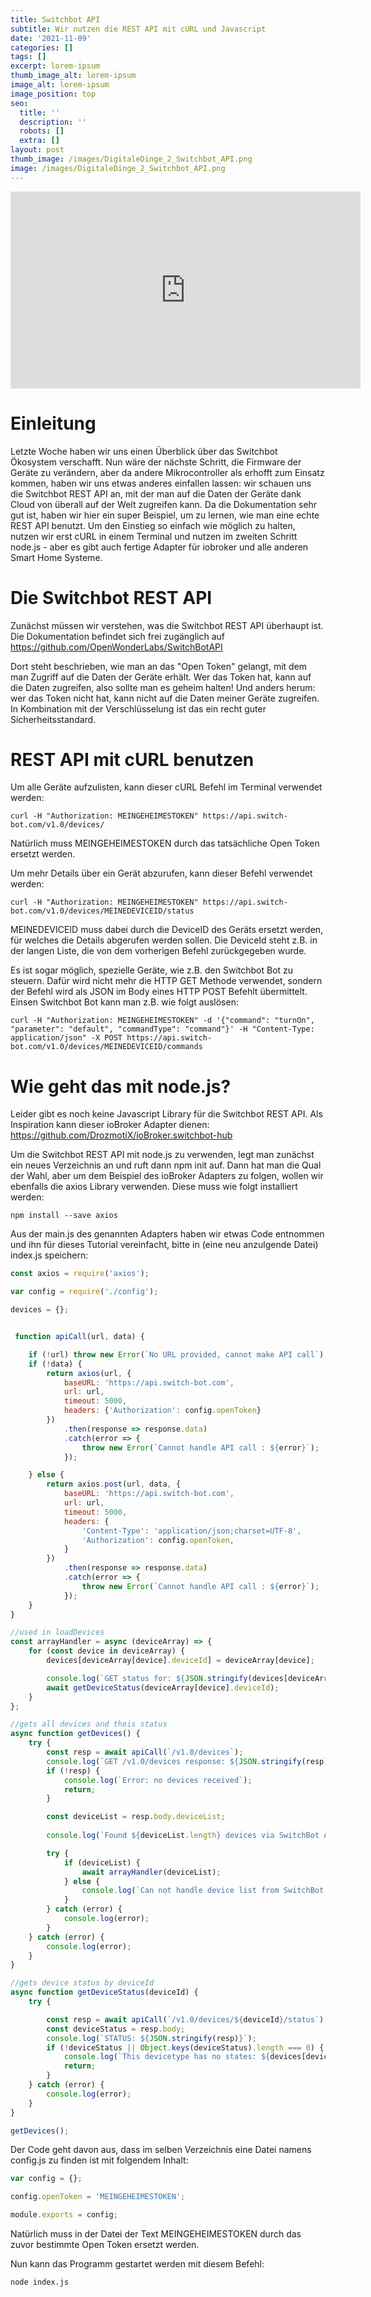 ```yaml
---
title: Switchbot API
subtitle: Wir nutzen die REST API mit cURL und Javascript
date: '2021-11-09'
categories: []
tags: []
excerpt: lorem-ipsum
thumb_image_alt: lorem-ipsum
image_alt: lorem-ipsum
image_position: top
seo:
  title: ''
  description: ''
  robots: []
  extra: []
layout: post
thumb_image: /images/DigitaleDinge_2_Switchbot_API.png
image: /images/DigitaleDinge_2_Switchbot_API.png
---
```

<iframe width="560" height="315"
src="https://www.youtube.com/embed/A5F7fOnhNvg?modestbranding=1"
frameborder="0" allow="accelerometer; autoplay; encrypted-media;
gyroscope; picture-in-picture" allowfullscreen></iframe>

# Einleitung

Letzte Woche haben wir uns einen Überblick über das Switchbot Ökosystem verschafft. Nun wäre der nächste Schritt, die Firmware der Geräte zu verändern, aber da andere Mikrocontroller als erhofft zum Einsatz kommen, haben wir uns etwas anderes einfallen lassen: wir schauen uns die Switchbot REST API an, mit der man auf die Daten der Geräte dank Cloud von überall auf der Welt zugreifen kann. Da die Dokumentation sehr gut ist, haben wir hier ein super Beispiel, um zu lernen, wie man eine echte REST API benutzt. Um den Einstieg so einfach wie möglich zu halten, nutzen wir erst cURL in einem Terminal und nutzen im zweiten Schritt node.js - aber es gibt auch fertige Adapter für iobroker und alle anderen Smart Home Systeme.

# Die Switchbot REST API

Zunächst müssen wir verstehen, was die Switchbot REST API überhaupt ist. Die Dokumentation befindet sich frei zugänglich auf <https://github.com/OpenWonderLabs/SwitchBotAPI>

Dort steht beschrieben, wie man an das "Open Token" gelangt, mit dem man Zugriff auf die Daten der Geräte erhält. Wer das Token hat, kann auf die Daten zugreifen, also sollte man es geheim halten! Und anders herum: wer das Token nicht hat, kann nicht auf die Daten meiner Geräte zugreifen. In Kombination mit der Verschlüsselung ist das ein recht guter Sicherheitsstandard.

# REST API mit cURL benutzen

Um alle Geräte aufzulisten, kann dieser cURL Befehl im Terminal verwendet werden:

```
curl -H "Authorization: MEINGEHEIMESTOKEN" https://api.switch-bot.com/v1.0/devices/
```

Natürlich muss MEINGEHEIMESTOKEN durch das tatsächliche Open Token ersetzt werden.

Um mehr Details über ein Gerät abzurufen, kann dieser Befehl verwendet werden:

```
curl -H "Authorization: MEINGEHEIMESTOKEN" https://api.switch-bot.com/v1.0/devices/MEINEDEVICEID/status
```

MEINEDEVICEID muss dabei durch die DeviceID des Geräts ersetzt werden, für welches die Details abgerufen werden sollen. Die DeviceId steht z.B. in der langen Liste, die von dem vorherigen Befehl zurückgegeben wurde.

Es ist sogar möglich, spezielle Geräte, wie z.B. den Switchbot Bot zu steuern. Dafür wird nicht mehr die HTTP GET Methode verwendet, sondern der Befehl wird als JSON im Body eines HTTP POST Befehlt übermittelt. Einsen Switchbot Bot kann man z.B. wie folgt auslösen:

```
curl -H "Authorization: MEINGEHEIMESTOKEN" -d '{"command": "turnOn", "parameter": "default", "commandType": "command"}' -H "Content-Type: application/json" -X POST https://api.switch-bot.com/v1.0/devices/MEINEDEVICEID/commands
```

# Wie geht das mit node.js?

Leider gibt es noch keine Javascript Library für die Switchbot REST API. Als Inspiration kann dieser ioBroker Adapter dienen:
https://github.com/DrozmotiX/ioBroker.switchbot-hub

Um die Switchbot REST API mit node.js zu verwenden, legt man zunächst ein neues Verzeichnis an und ruft dann npm init auf. Dann hat man die Qual der Wahl, aber um dem Beispiel des ioBroker Adapters zu folgen, wollen wir ebenfalls die axios Library verwenden. Diese muss wie folgt installiert werden:

```
npm install --save axios
```

Aus der main.js des genannten Adapters haben wir etwas Code entnommen und ihn für dieses Tutorial vereinfacht, bitte in (eine neu anzulgende Datei) index.js speichern:

```index.js
const axios = require('axios');

var config = require('./config');

devices = {};


 function apiCall(url, data) {

    if (!url) throw new Error(`No URL provided, cannot make API call`);
    if (!data) {
        return axios(url, {
            baseURL: 'https://api.switch-bot.com',
            url: url,
            timeout: 5000,
            headers: {'Authorization': config.openToken}
        })
            .then(response => response.data)
            .catch(error => {
                throw new Error(`Cannot handle API call : ${error}`);
            });

    } else {
        return axios.post(url, data, {
            baseURL: 'https://api.switch-bot.com',
            url: url,
            timeout: 5000,
            headers: {
                'Content-Type': 'application/json;charset=UTF-8',
                'Authorization': config.openToken,
            }
        })
            .then(response => response.data)
            .catch(error => {
                throw new Error(`Cannot handle API call : ${error}`);
            });
    }
}

//used in loadDevices
const arrayHandler = async (deviceArray) => {
    for (const device in deviceArray) {
        devices[deviceArray[device].deviceId] = deviceArray[device];

        console.log(`GET status for: ${JSON.stringify(devices[deviceArray[device].deviceId].deviceName)}`);
        await getDeviceStatus(deviceArray[device].deviceId);    
    }
};

//gets all devices and theis status
async function getDevices() {
    try {
        const resp = await apiCall(`/v1.0/devices`);
        console.log(`GET /v1.0/devices response: ${JSON.stringify(resp)}`);
        if (!resp) {
            console.log(`Error: no devices received`);
            return;
        }

        const deviceList = resp.body.deviceList;
    
        console.log(`Found ${deviceList.length} devices via SwitchBot API`);

        try {
            if (deviceList) {
                await arrayHandler(deviceList);
            } else {
                console.log(`Can not handle device list from SwitchBot API`);
            }
        } catch (error) {
            console.log(error);
        }
    } catch (error) {
        console.log(error);
    }
}

//gets device status by deviceId
async function getDeviceStatus(deviceId) {
    try {

        const resp = await apiCall(`/v1.0/devices/${deviceId}/status`);
        const deviceStatus = resp.body;
        console.log(`STATUS: ${JSON.stringify(resp)}`);
        if (!deviceStatus || Object.keys(deviceStatus).length === 0) {
            console.log(`This devicetype has no states: ${devices[deviceId].deviceType}`);
            return;
        }
    } catch (error) {
        console.log(error);
    }
}

getDevices();
```

Der Code geht davon aus, dass im selben Verzeichnis eine Datei namens config.js zu finden ist mit folgendem Inhalt:

```config.js
var config = {};

config.openToken = 'MEINGEHEIMESTOKEN';

module.exports = config;
```

Natürlich muss in der Datei der Text MEINGEHEIMESTOKEN durch das zuvor bestimmte Open Token ersetzt werden.

Nun kann das Programm gestartet werden mit diesem Befehl:

```
node index.js
```





